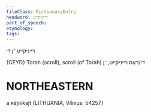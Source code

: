 ```yaml
---
fileClass: DictionaryEntry
headword: רייניקייט
part_of_speech: 
etymology: 
tags: 
---
```

רייניקייט
־ן
די

{CEYD}
Torah (scroll), scroll (of Torah) די/דאָס רייניקייט, ־ן

NORTHEASTERN
==============

a ʀéjnikajt {LITHUANIA, Vilnius, 54257}